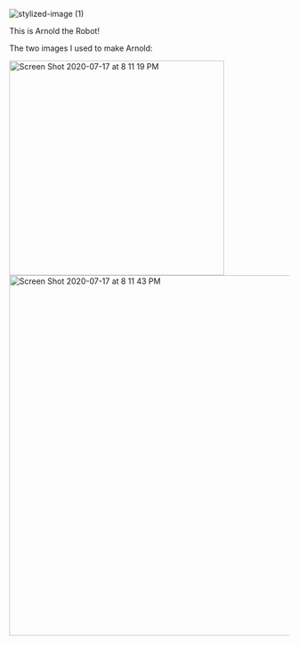 ![stylized-image (1)](https://user-images.githubusercontent.com/60228365/87839443-d4c42600-c868-11ea-90a3-ed7bfac9327e.png)

This is Arnold the Robot!

The two images I used to make Arnold:


<img width="386" alt="Screen Shot 2020-07-17 at 8 11 19 PM" src="https://user-images.githubusercontent.com/60228365/87839659-d9d5a500-c869-11ea-8881-ec0ca61c85aa.png">

<img width="648" alt="Screen Shot 2020-07-17 at 8 11 43 PM" src="https://user-images.githubusercontent.com/60228365/87839662-df32ef80-c869-11ea-8c57-fa7266ec32d0.png">


 
